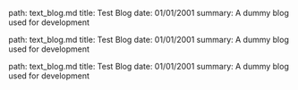 path: text_blog.md
title: Test Blog
date: 01/01/2001
summary: A dummy blog used for development

path: text_blog.md
title: Test Blog
date: 01/01/2001
summary: A dummy blog used for development

path: text_blog.md
title: Test Blog
date: 01/01/2001
summary: A dummy blog used for development


